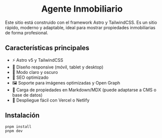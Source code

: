 <h1 align="center">
  Agente Inmobiliario
</h1>

Este sitio está construido con el framework Astro y TailwindCSS. Es un sitio rápido, moderno y adaptable, ideal para mostrar propiedades inmobiliarias de forma profesional.

## Características principales

- ⚡ Astro v5 y TailwindCSS
- 📱 Diseño responsive (móvil, tablet y desktop)
- 🌙 Modo claro y oscuro
- 🧠 SEO optimizado
- 🖼️ Soporte para imágenes optimizadas y Open Graph
- 📂 Carga de propiedades en Markdown/MDX (puede adaptarse a CMS o base de datos)
- 🚀 Despliegue fácil con Vercel o Netlify

## Instalación

```bash
pnpm install
pnpm dev


